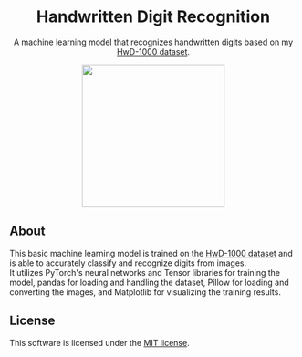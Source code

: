<h1 align="center">Handwritten Digit Recognition</h1>

<p align="center">
    A machine learning model that recognizes handwritten digits based on my
    <a href="https://github.com/niklashenning/hwd-1000-dataset">HwD-1000 dataset</a>.
</p>

<p align="center">
    <img src="hwd-1000.png" width="250">
</p>


## About
This basic machine learning model is trained on the [HwD-1000 dataset](https://github.com/niklashenning/hwd-1000-dataset)
and is able to accurately classify and recognize digits from images.<br>
It utilizes PyTorch's neural networks and Tensor libraries for training the model, pandas for loading
and handling the dataset, Pillow for loading and converting the images, and Matplotlib
for visualizing the training results.


## License
This software is licensed under the [MIT license](LICENSE).
